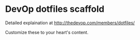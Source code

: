 # DevOp dotfiles scaffold

Detailed explaination at http://thedevop.com/members/dotfiles/

Customize these to your heart's content.
